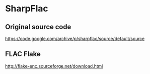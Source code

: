 # SharpFlac
## Original source code
https://code.google.com/archive/p/sharpflac/source/default/source
## FLAC Flake
http://flake-enc.sourceforge.net/download.html
